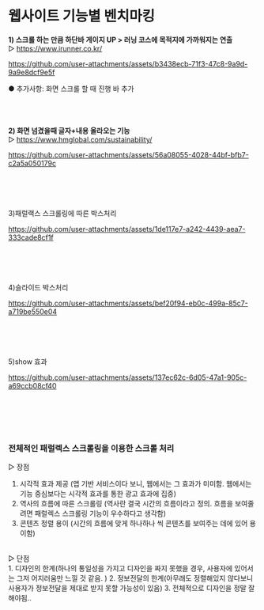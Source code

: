 # 웹사이트 기능별 벤치마킹

 **1) 스크롤 하는 만큼 하단바 게이지 UP > 러닝 코스에 목적지에 가까워지는 연출**<br/>
  ▷ https://www.irunner.co.kr/ <br/>


https://github.com/user-attachments/assets/b3438ecb-71f3-47c8-9a9d-9a9e8dcf9e5f


   ● 추가사항: 화면 스크롤 할 때 진행 바 추가  <br/><br/><br/><br/>


**2) 화면 넘겼을때 글자+내용 올라오는 기능**<br/>
  ▷ https://www.hmglobal.com/sustainability/<br/>


https://github.com/user-attachments/assets/56a08055-4028-44bf-bfb7-c2a5a050179c


<br/><br/><br/><br/>
3)패럴랙스 스크롤링에 따른 박스처리


https://github.com/user-attachments/assets/1de117e7-a242-4439-aea7-333cade8cf1f


<br/><br/><br/><br/>
4)슬라이드 박스처리



https://github.com/user-attachments/assets/bef20f94-eb0c-499a-85c7-a719be550e04

<br/><br/><br/><br/>
5)show 효과


https://github.com/user-attachments/assets/137ec62c-6d05-47a1-905c-a69ccb08cf40  


<br/><br/><br/><br/>
### 전체적인 패럴렉스 스크롤링을 이용한 스크롤 처리<br/>
▷ 장점<br/>
  1. 시각적 효과 제공 (앱 기반 서비스이다 보니, 웹에서는 그 효과가 미미함. 웹에서는 기능 중심보다는 시각적 효과를 통한 광고 효과에 집중)
  2. 역사의 흐름에 따른 스크롤링 (역사란 결국 시간의 흐름이라고 정의. 흐름을 보여줄려면 패럴렉스 스크롤링 기능이 우수하다고 생각함)
  3. 콘텐츠 정렬 용이 (시간의 흐름에 맞게 하나하나 씩 콘텐츠를 보여주는 데에 있어 용이함)
<br/>
▷ 단점<br/>
  1. 디자인의 한계(하나의 통일성을 가지고 디자인을 짜지 못했을 경우, 사용자에 있어서는 그저 어지러움만 느낄 것 같음. )
  2. 정보전달의 한계(아무래도 정렬해있지 않다보니 사용자가 정보전달을 제대로 받지 못할 가능성이 있음)
  3. 전체적으로 디자인을 정말 잘해야됨..


  


